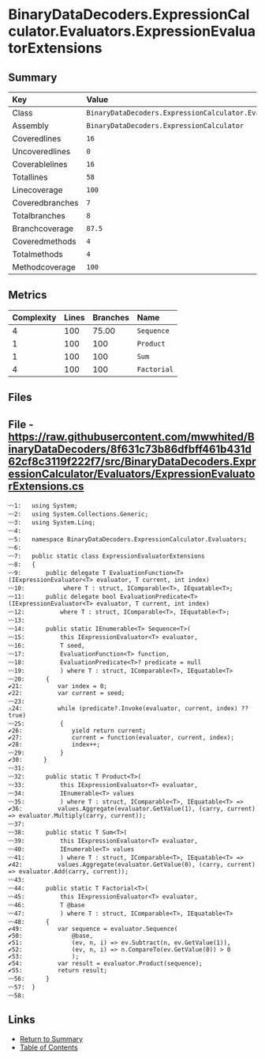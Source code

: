 ﻿# BinaryDataDecoders.ExpressionCalculator.Evaluators.ExpressionEvaluatorExtensions

## Summary

| Key             | Value                                                                              |
| :-------------- | :--------------------------------------------------------------------------------- |
| Class           | `BinaryDataDecoders.ExpressionCalculator.Evaluators.ExpressionEvaluatorExtensions` |
| Assembly        | `BinaryDataDecoders.ExpressionCalculator`                                          |
| Coveredlines    | `16`                                                                               |
| Uncoveredlines  | `0`                                                                                |
| Coverablelines  | `16`                                                                               |
| Totallines      | `58`                                                                               |
| Linecoverage    | `100`                                                                              |
| Coveredbranches | `7`                                                                                |
| Totalbranches   | `8`                                                                                |
| Branchcoverage  | `87.5`                                                                             |
| Coveredmethods  | `4`                                                                                |
| Totalmethods    | `4`                                                                                |
| Methodcoverage  | `100`                                                                              |

## Metrics

| Complexity | Lines | Branches | Name        |
| :--------- | :---- | :------- | :---------- |
| 4          | 100   | 75.00    | `Sequence`  |
| 1          | 100   | 100      | `Product`   |
| 1          | 100   | 100      | `Sum`       |
| 4          | 100   | 100      | `Factorial` |

## Files

## File - https://raw.githubusercontent.com/mwwhited/BinaryDataDecoders/8f631c73b86dfbff461b431d62cf8c3119f222f7/src/BinaryDataDecoders.ExpressionCalculator/Evaluators/ExpressionEvaluatorExtensions.cs

```CSharp
〰1:   using System;
〰2:   using System.Collections.Generic;
〰3:   using System.Linq;
〰4:   
〰5:   namespace BinaryDataDecoders.ExpressionCalculator.Evaluators;
〰6:   
〰7:   public static class ExpressionEvaluatorExtensions
〰8:   {
〰9:       public delegate T EvaluationFunction<T>(IExpressionEvaluator<T> evaluator, T current, int index)
〰10:           where T : struct, IComparable<T>, IEquatable<T>;
〰11:      public delegate bool EvaluationPredicate<T>(IExpressionEvaluator<T> evaluator, T current, int index)
〰12:          where T : struct, IComparable<T>, IEquatable<T>;
〰13:  
〰14:      public static IEnumerable<T> Sequence<T>(
〰15:          this IExpressionEvaluator<T> evaluator,
〰16:          T seed,
〰17:          EvaluationFunction<T> function,
〰18:          EvaluationPredicate<T>? predicate = null
〰19:          ) where T : struct, IComparable<T>, IEquatable<T>
〰20:      {
✔21:          var index = 0;
✔22:          var current = seed;
〰23:  
⚠24:          while (predicate?.Invoke(evaluator, current, index) ?? true)
〰25:          {
✔26:              yield return current;
✔27:              current = function(evaluator, current, index);
✔28:              index++;
〰29:          }
✔30:      }
〰31:  
〰32:      public static T Product<T>(
〰33:          this IExpressionEvaluator<T> evaluator,
〰34:          IEnumerable<T> values
〰35:          ) where T : struct, IComparable<T>, IEquatable<T> =>
✔36:          values.Aggregate(evaluator.GetValue(1), (carry, current) => evaluator.Multiply(carry, current));
〰37:  
〰38:      public static T Sum<T>(
〰39:          this IExpressionEvaluator<T> evaluator,
〰40:          IEnumerable<T> values
〰41:          ) where T : struct, IComparable<T>, IEquatable<T> =>
✔42:          values.Aggregate(evaluator.GetValue(0), (carry, current) => evaluator.Add(carry, current));
〰43:  
〰44:      public static T Factorial<T>(
〰45:          this IExpressionEvaluator<T> evaluator,
〰46:          T @base
〰47:          ) where T : struct, IComparable<T>, IEquatable<T>
〰48:      {
✔49:          var sequence = evaluator.Sequence(
✔50:              @base,
✔51:              (ev, n, i) => ev.Subtract(n, ev.GetValue(1)),
✔52:              (ev, n, i) => n.CompareTo(ev.GetValue(0)) > 0
✔53:              );
✔54:          var result = evaluator.Product(sequence);
✔55:          return result;
〰56:      }
〰57:  }
〰58:  
```

## Links

* [Return to Summary](Summary.md)
* [Table of Contents](../TOC.md)

